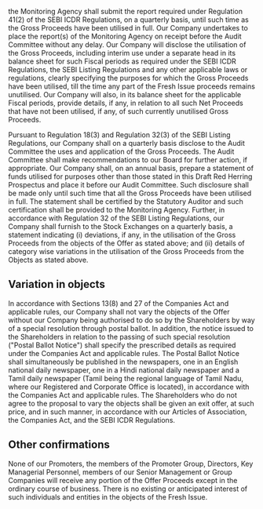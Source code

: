 the Monitoring Agency shall submit the report required under Regulation 41(2) of the SEBI ICDR Regulations, on a quarterly basis, until such time as the Gross Proceeds have been utilised in full. Our Company undertakes to place the report(s) of the Monitoring Agency on receipt before the Audit Committee without any delay. Our Company will disclose the utilisation of the Gross Proceeds, including interim use under a separate head in its balance sheet for such Fiscal periods as required under the SEBI ICDR Regulations, the SEBI Listing Regulations and any other applicable laws or regulations, clearly specifying the purposes for which the Gross Proceeds have been utilised, till the time any part of the Fresh Issue proceeds remains unutilised. Our Company will also, in its balance sheet for the applicable Fiscal periods, provide details, if any, in relation to all such Net Proceeds that have not been utilised, if any, of such currently unutilised Gross Proceeds.

Pursuant to Regulation 18(3) and Regulation 32(3) of the SEBI Listing Regulations, our Company shall on a quarterly basis disclose to the Audit Committee the uses and application of the Gross Proceeds. The Audit Committee shall make recommendations to our Board for further action, if appropriate. Our Company shall, on an annual basis, prepare a statement of funds utilised for purposes other than those stated in this Draft Red Herring Prospectus and place it before our Audit Committee. Such disclosure shall be made only until such time that all the Gross Proceeds have been utilised in full. The statement shall be certified by the Statutory Auditor and such certification shall be provided to the Monitoring Agency. Further, in accordance with Regulation 32 of the SEBI Listing Regulations, our Company shall furnish to the Stock Exchanges on a quarterly basis, a statement indicating (i) deviations, if any, in the utilisation of the Gross Proceeds from the objects of the Offer as stated above; and (ii) details of category wise variations in the utilisation of the Gross Proceeds from the Objects as stated above.

## Variation in objects

In accordance with Sections 13(8) and 27 of the Companies Act and applicable rules, our Company shall not vary the objects of the Offer without our Company being authorised to do so by the Shareholders by way of a special resolution through postal ballot. In addition, the notice issued to the Shareholders in relation to the passing of such special resolution ("Postal Ballot Notice") shall specify the prescribed details as required under the Companies Act and applicable rules. The Postal Ballot Notice shall simultaneously be published in the newspapers, one in an English national daily newspaper, one in a Hindi national daily newspaper and a Tamil daily newspaper (Tamil being the regional language of Tamil Nadu, where our Registered and Corporate Office is located), in accordance with the Companies Act and applicable rules. The Shareholders who do not agree to the proposal to vary the objects shall be given an exit offer, at such price, and in such manner, in accordance with our Articles of Association, the Companies Act, and the SEBI ICDR Regulations.

## Other confirmations

None of our Promoters, the members of the Promoter Group, Directors, Key Managerial Personnel, members of our Senior Management or Group Companies will receive any portion of the Offer Proceeds except in the ordinary course of business. There is no existing or anticipated interest of such individuals and entities in the objects of the Fresh Issue.